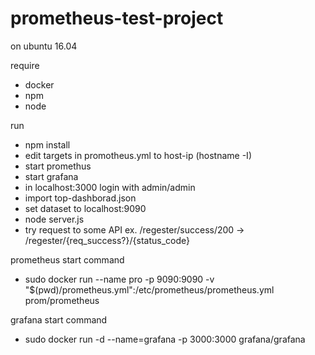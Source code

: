 # prometheus-test-project

on ubuntu 16.04

require
- docker
- npm
- node

run
- npm install
- edit targets in promotheus.yml to host-ip (hostname -I) 
- start promethus
- start grafana
- in localhost:3000 login with admin/admin
- import top-dashborad.json
- set dataset to localhost:9090
- node server.js
- try request to some API ex. /regester/success/200 -> /regester/{req_success?}/{status_code}

prometheus start command
- sudo docker run --name pro -p 9090:9090 -v "$(pwd)/prometheus.yml":/etc/prometheus/prometheus.yml prom/prometheus

grafana start command
- sudo docker run -d --name=grafana -p 3000:3000 grafana/grafana
